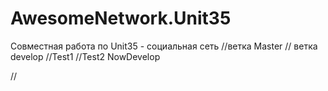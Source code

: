 # AwesomeNetwork.Unit35
Совместная работа по Unit35 - социальная сеть
//ветка Master
//
ветка develop
//Test1
//Test2
NowDevelop

//

